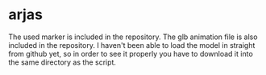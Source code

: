 # arjas
The used marker is included in the repository.
The glb animation file is also included in the repository. 
I haven't been able to load the model in straight from github yet, so in order to see it properly you have to download it into the same directory as the script.

